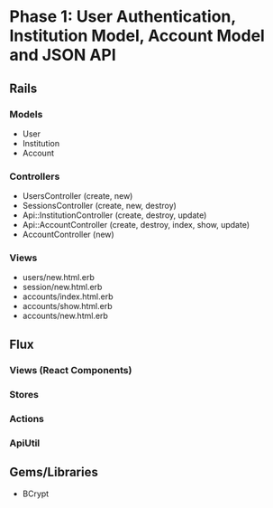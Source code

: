 # Phase 1: User Authentication, Institution Model, Account Model and JSON API

## Rails
### Models
* User
* Institution
* Account

### Controllers
* UsersController (create, new)
* SessionsController (create, new, destroy)
* Api::InstitutionController (create, destroy, update)
* Api::AccountController (create, destroy, index, show, update)
* AccountController (new)

### Views
* users/new.html.erb
* session/new.html.erb
* accounts/index.html.erb
* accounts/show.html.erb
* accounts/new.html.erb

## Flux
### Views (React Components)

### Stores

### Actions

### ApiUtil

## Gems/Libraries
* BCrypt
